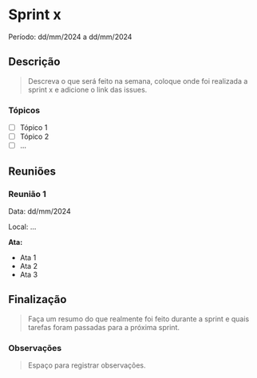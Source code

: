 # Sprint x

Período: dd/mm/2024 a dd/mm/2024

## Descrição

> Descreva o que será feito na semana, coloque onde foi realizada a sprint x e adicione o link das issues.

### Tópicos

- [ ] Tópico 1
- [ ] Tópico 2
- [ ] ...

## Reuniões

### Reunião 1

Data: dd/mm/2024

Local: ...

**Ata:**

- Ata 1
- Ata 2
- Ata 3

## Finalização

> Faça um resumo do que realmente foi feito durante a sprint e quais tarefas foram passadas para a próxima sprint.

### Observações

> Espaço para registrar observações.

